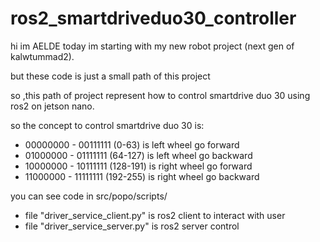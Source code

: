 # ros2_smartdriveduo30_controller

hi im AELDE today im starting with my new robot project (next gen of kalwtummad2).

but these code is just a small path of this project

so ,this path of project represent how to control smartdrive duo 30 using ros2 on jetson nano.

so the concept to control smartdrive duo 30 is:
  * 00000000 - 00111111 (0-63) is left wheel go forward
  * 01000000 - 01111111 (64-127) is left wheel go backward
  * 10000000 - 10111111 (128-191) is right wheel go forward
  * 11000000 - 11111111 (192-255) is right wheel go backward

you can see code in src/popo/scripts/
  - file "driver_service_client.py" is ros2 client to interact with user
  - file "driver_service_server.py" is ros2 server control




